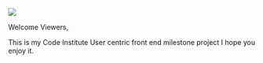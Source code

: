 <img src="https://codeinstitute.s3.amazonaws.com/fullstack/ci_logo_small.png" style="margin: 0;">

Welcome Viewers,

This is my Code Institute User centric front end milestone project I hope you enjoy it.

